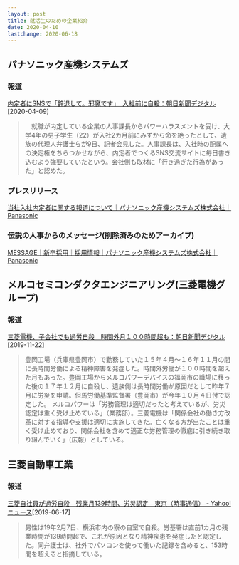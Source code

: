 ```yaml
---
layout: post
title: 就活生のための企業紹介
date: 2020-04-10
lastchange: 2020-06-18
---
```


## パナソニック産機システムズ

### 報道
[内定者にSNSで「辞退して。邪魔です」　入社前に自殺：朝日新聞デジタル](https://www.asahi.com/articles/ASN495JDNN49ULFA011.html)[2020-04-09]
> 　就職が内定している企業の人事課長からパワーハラスメントを受け、大学4年の男子学生（22）が入社2カ月前にみずから命を絶ったとして、遺族の代理人弁護士らが9日、記者会見した。人事課長は、入社時の配属への決定権をちらつかせながら、内定者でつくるSNS交流サイトに毎日書き込むよう強要していたという。会社側も取材に「行き過ぎた行為があった」と認めた。

### プレスリリース
[当社入社内定者に関する報道について｜パナソニック産機システムズ株式会社｜Panasonic](https://panasonic.co.jp/ap/pces/info/200409.html)<br>

### 伝説の人事からのメッセージ(削除済みのためアーカイブ)
[MESSAGE｜新卒採用｜採用情報｜パナソニック産機システムズ株式会社｜Panasonic](https://web.archive.org/web/20161001163647/http://panasonic.co.jp/ap/pces/recruit/newgraduate/message/)<br>

## メルコセミコンダクタエンジニアリング(三菱電機グループ)

### 報道
[三菱電機、子会社でも過労自殺　時間外月１００時間超も：朝日新聞デジタル](https://www.asahi.com/articles/ASMCP53YLMCPULFA025.html)[2019-11-22]
> 豊岡工場（兵庫県豊岡市）で勤務していた１５年４月～１６年１１月の間に長時間労働による精神障害を発症した。時間外労働が１００時間を超えた月もあった。豊岡工場からメルコパワーデバイスの福岡市の職場に移った後の１７年１２月に自殺し、遺族側は長時間労働が原因だとして昨年７月に労災を申請。但馬労働基準監督署（豊岡市）が今年１０月４日付で認定した。
> メルコパワーは「労務管理は適切だったと考えているが、労災認定は重く受け止めている」（業務部）。三菱電機は「関係会社の働き方改革に対する指導や支援は適切に実施してきた。亡くなる方が出たことは重く受け止めており、関係会社を含めて適正な労務管理の徹底に引き続き取り組んでいく」（広報）としている。

## 三菱自動車工業

### 報道
[三菱自社員が過労自殺　残業月139時間、労災認定　東京（時事通信） - Yahoo!ニュース](https://news.yahoo.co.jp/articles/9410334233c7ad98388cacbaf3de370fad26e607)[2019-06-17]
> 男性は19年2月7日、横浜市内の寮の自室で自殺。労基署は直前1カ月の残業時間が139時間超で、これが原因となり精神疾患を発症したと認定した。同弁護士は、社外でパソコンを使って働いた記録を含めると、153時間を超えると指摘している。　